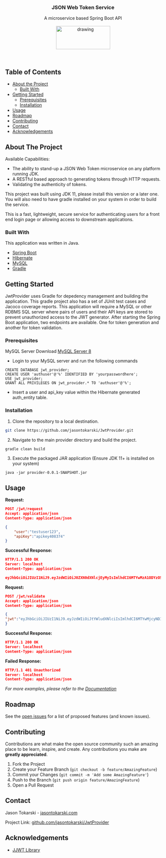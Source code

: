 <!-- PROJECT LOGO -->
<h3 align="center">JSON Web Token Service</h3>
<p align="center">
  A microservice based Spring Boot API
  <br /><br />
  <img src="http://jasontokarski.com/wp/Images/JWTKEY.png" alt="drawing" width="175px" height="75px"/>
  <a href="https://github.com/jasontokarski/JwtProvider"></a>

  <p align="center">
    <br />
  </p>
</p>



<!-- TABLE OF CONTENTS -->
## Table of Contents

* [About the Project](#about-the-project)
  * [Built With](#built-with)
* [Getting Started](#getting-started)
  * [Prerequisites](#prerequisites)
  * [Installation](#installation)
* [Usage](#usage)
* [Roadmap](#roadmap)
* [Contributing](#contributing)
* [Contact](#contact)
* [Acknowledgements](#acknowledgements)



<!-- ABOUT THE PROJECT -->
## About The Project

Available Capabilities:
* The ability to stand-up a JSON Web Token microservice on any platform running JDK.
* A RESTful based approach to generating tokens through HTTP requests.
* Validating the authenticity of tokens.

This project was built using JDK 11, please install this version or a later one. 
You will also need to have gradle installed on your system in order to build the service.

This is a fast, lightweight, secure service for authenticating users for a front end login page or allowing access to downstream applications.

### Built With
This application was written in Java.
* [Spring Boot](https://https://spring.io/guides/gs/spring-boot/)
* [Hibernate](https://hibernate.org/)
* [MySQL](https://www.mysql.com/)
* [Gradle](https://gradle.org/)

<!-- GETTING STARTED -->
## Getting Started

JwtProvider uses Gradle for depedency management and building the application. This gradle project also has a set of JUnit test cases and Jacoco coverage reports.
This application will require a MySQL or other RDBMS SQL server where pairs of users and their API keys are stored to prevent unauthorized access to the JWT generator.
After starting the Spring Boot application, two endpoints are available. One for token generation and another for token validation.

### Prerequisites

MySQL Server
Download [MySQL Server 8](https://dev.mysql.com/downloads/mysql/)
* Login to your MySQL server and run the following commands
```mysql
CREATE DATABASE jwt_provider;
CREATE USER 'authuser'@'%' IDENTIFIED BY 'yourpasswordhere';
USE jwt_provider;
GRANT ALL PRIVILEGES ON jwt_provider.* TO 'authuser'@'%';
```

* Insert a user and api_key value within the Hibernate generated auth_entity table.

### Installation

1. Clone the repository to a local destination.
```sh
git clone https://github.com/jasontokarski/JwtProvider.git
```
2. Navigate to the main provider directory and build the project.
```sh
gradle clean build
```
3. Execute the packaged JAR application (Ensure JDK 11+ is installed on your system)
```
java -jar provider-0.0.1-SNAPSHOT.jar
```



<!-- USAGE EXAMPLES -->
## Usage

**Request:**
```json
POST /jwt/request
Accept: application/json
Content-Type: application/json

{
    "user":"testuser123",
    "apiKey":"apikey408374"
}
```
**Successful Response:**
```json
HTTP/1.1 200 OK
Server: localhost
Content-Type: application/json

eyJhbGciOiJIUzI1NiJ9.eyJzdWIiOiJ0ZXN0dXNlcjEyMyIsImlhdCI6MTYwMzA1ODYzOSwiaXNzIjoiWVd4cWEzTmtabXBzWVhOa2EyRXdhbVE1WmpCcVlXWXdPV293Wm1Fd09XcG1NRGxxTUdGaCIsImV4cCI6MTYwMzE0NTAzOX0.Zse87DkFCxk0FrnzHBJ8eemwBYH-N2lDExf48bSev0Y
```

**Request:**
```json
POST /jwt/validate
Accept: application/json
Content-Type: application/json

{
"jwt":"eyJhbGciOiJIUzI1NiJ9.eyJzdWIiOiJtYWludXNlciIsImlhdCI6MTYwMjcyNDIxNSwiaXNzIjoiWVd4cWEzTmtabXBzWVhOa2EyRXdhbVE1WmpCcVlXWXdPV293Wm1Fd09XcG1NRGxxTUdGaCIsImV4cCI6MTYwMjgxMDYxNX0.44RQJ-S6DSaWkuYJZc7UJEv8P5QC_PDPKoVTdojsF20"
}
```
**Successful Response:**
```json
HTTP/1.1 200 OK
Server: localhost
Content-Type: application/json
```

**Failed Response:**
```json
HTTP/1.1 401 Unauthorized
Server: localhost
Content-Type: application/json
``` 

_For more examples, please refer to the [Documentation](https://jasontokarski.com)_



<!-- ROADMAP -->
## Roadmap

See the [open issues](https://github.com/jasontokarski) for a list of proposed features (and known issues).



<!-- CONTRIBUTING -->
## Contributing

Contributions are what make the open source community such an amazing place to be learn, inspire, and create. Any contributions you make are **greatly appreciated**.

1. Fork the Project
2. Create your Feature Branch (`git checkout -b feature/AmazingFeature`)
3. Commit your Changes (`git commit -m 'Add some AmazingFeature'`)
4. Push to the Branch (`git push origin feature/AmazingFeature`)
5. Open a Pull Request


<!-- CONTACT -->
## Contact

Jason Tokarski - [jasontokarski.com](https://jasontokarski.com)

Project Link: [github.com/jasontokarski/JwtProvider](https://github.com/jasontokarski/JwtProvider)

<!-- ACKNOWLEDGEMENTS -->
## Acknowledgements
* [JJWT Library](https://github.com/jwtk/jjwt)

